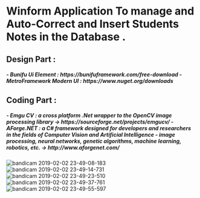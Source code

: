 # Winform Application To manage and Auto-Correct and Insert Students Notes in the Database .

<h2>Design Part : </h2>
<h5>  - Bunifu Ui Element : https://bunifuframework.com/free-download
      - MetroFramework Modern UI : https://www.nuget.org/downloads
</h5>  
<h2>Coding Part :</h2>
<h5>
    - Emgu CV : a cross platform .Net wrapper to the OpenCV image processing library -> https://sourceforge.net/projects/emgucv/
    - AForge.NET : a C# framework designed for developers and researchers in the fields of Computer Vision and Artificial Intelligence -         image processing, neural networks, genetic algorithms, machine learning, robotics, etc. -> http://www.aforgenet.com/
</h5>
    
![bandicam 2019-02-02 23-49-08-183](https://user-images.githubusercontent.com/46169333/52170204-fb0e0880-273d-11e9-9936-48316c299fe7.png)
![bandicam 2019-02-02 23-49-14-731](https://user-images.githubusercontent.com/46169333/52170205-fba69f00-273d-11e9-95e9-8ab277e64244.png)
![bandicam 2019-02-02 23-49-23-510](https://user-images.githubusercontent.com/46169333/52170206-fba69f00-273d-11e9-8423-79b61fa58be2.png)
![bandicam 2019-02-02 23-49-37-761](https://user-images.githubusercontent.com/46169333/52170207-fc3f3580-273d-11e9-9304-d138bfe46b83.png)
![bandicam 2019-02-02 23-49-55-597](https://user-images.githubusercontent.com/46169333/52170208-fc3f3580-273d-11e9-9aad-670918043346.png)
